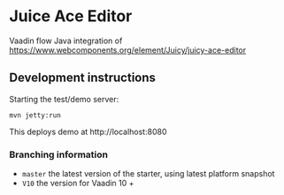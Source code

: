 # Juice Ace Editor

Vaadin flow Java integration of https://www.webcomponents.org/element/Juicy/juicy-ace-editor

## Development instructions

Starting the test/demo server:
```
mvn jetty:run
```

This deploys demo at http://localhost:8080

### Branching information

* `master` the latest version of the starter, using latest platform snapshot
* `V10` the version for Vaadin 10 +
